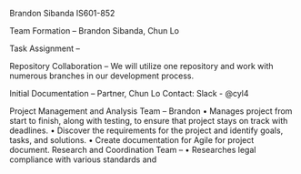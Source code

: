 Brandon Sibanda
IS601-852

Team Formation – Brandon Sibanda, Chun Lo

Task Assignment – 

Repository Collaboration – We will utilize one repository and work with numerous branches in our development process.

Initial Documentation – Partner, Chun Lo
Contact: Slack - @cyl4

Project Management and Analysis Team – Brandon
•	Manages project from start to finish, along with testing, to ensure that project stays on track with deadlines.
•	Discover the requirements for the project and identify goals, tasks, and solutions. 
•	Create documentation for Agile for project document.
Research and Coordination Team – 
•	Researches legal compliance with various standards and 

